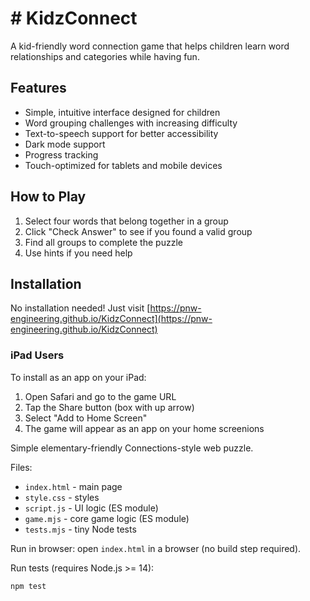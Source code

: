 # # KidzConnect

A kid-friendly word connection game that helps children learn word relationships and categories while having fun.

## Features

- Simple, intuitive interface designed for children
- Word grouping challenges with increasing difficulty
- Text-to-speech support for better accessibility
- Dark mode support
- Progress tracking
- Touch-optimized for tablets and mobile devices

## How to Play

1. Select four words that belong together in a group
2. Click "Check Answer" to see if you found a valid group
3. Find all groups to complete the puzzle
4. Use hints if you need help

## Installation

No installation needed! Just visit [https://pnw-engineering.github.io/KidzConnect](https://pnw-engineering.github.io/KidzConnect)

### iPad Users

To install as an app on your iPad:

1. Open Safari and go to the game URL
2. Tap the Share button (box with up arrow)
3. Select "Add to Home Screen"
4. The game will appear as an app on your home screenions

Simple elementary-friendly Connections-style web puzzle.

Files:

- `index.html` - main page
- `style.css` - styles
- `script.js` - UI logic (ES module)
- `game.mjs` - core game logic (ES module)
- `tests.mjs` - tiny Node tests

Run in browser: open `index.html` in a browser (no build step required).

Run tests (requires Node.js >= 14):

```powershell
npm test
```
